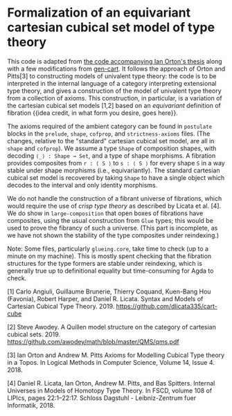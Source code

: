 # Formalization of an equivariant cartesian cubical set model of type theory

This code is adapted from [the code accompanying Ian Orton's thesis](https://www.repository.cam.ac.uk/handle/1810/288558) along with a few modifications from [gen-cart](https://github.com/mortberg/gen-cart). It follows the approach of Orton and Pitts[3] to constructing models of univalent type theory: the code is to be interpreted in the internal language of a category interpreting extensional type theory, and gives a construction of the model of univalent type theory from a collection of axioms. This construction, in particular, is a variation of the cartesian cubical set models [1,2] based on an *equivariant* definition of fibration {{idea credit, in what form you desire, goes here}}.

The axioms required of the ambient category can be found in `postulate` blocks in the `prelude`, `shape`, `cofprop`, and `strictness-axioms` files. (The changes, relative to the "standard" cartesian cubical set model, are all in `shape` and `cofprop`). We assume a type `Shape` of composition shapes, with decoding `⟨_⟩ : Shape → Set`, and a type of shape morphisms. A fibration provides composites from `r : ⟨ S ⟩` to `s : ⟨ S ⟩` for every shape `S` in a way stable under shape morphisms (i.e., equivariantly). The standard cartesian cubical set model is recovered by taking `Shape` to have a single object which decodes to the interval and only identity morphisms. 

We do not handle the construction of a fibrant universe of fibrations, which would require the use of *crisp type theory* as described by Licata et al. [4]. We do show in `large-composition` that open boxes of fibrations have composites, using the usual construction from `Glue` types; this would be used to prove the fibrancy of such a universe. (This part is incomplete, as we have not shown the stability of the type composites under reindexing.)

Note: Some files, particularly `glueing.core`, take time to check (up to a minute on my machine). This is mostly spent checking that the fibration structures for the type formers are stable under reindexing, which is generally true up to definitional equality but time-consuming for Agda to check.

[1] Carlo Angiuli, Guillaume Brunerie, Thierry Coquand, Kuen-Bang Hou (Favonia), Robert Harper, and Daniel R. Licata. Syntax and Models of Cartesian Cubical Type Theory. 2019. https://github.com/dlicata335/cart-cube

[2] Steve Awodey. A Quillen model structure on the category of cartesian cubical sets. 2019. https://github.com/awodey/math/blob/master/QMS/qms.pdf

[3] Ian Orton and Andrew M. Pitts Axioms for Modelling Cubical Type theory in a Topos. In Logical Methods in Computer Science, Volume 14, Issue 4. 2018.

[4] Daniel R. Licata, Ian Orton, Andrew M. Pitts, and Bas Spitters. Internal Universes in Models of Homotopy Type Theory. In FSCD, volume 108 of LIPIcs, pages 22:1–22:17. Schloss Dagstuhl - Leibniz-Zentrum fuer Informatik, 2018.
